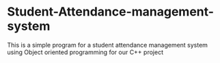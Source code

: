 # Student-Attendance-management-system
This is a simple program for a student attendance management system using Object oriented programming for our C++ project
